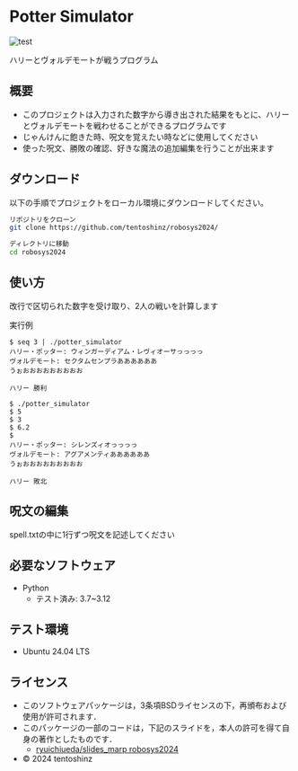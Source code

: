 # Potter Simulator
![test](https://github.com/tentoshinz/robosys2024/actions/workflows/test.yml/badge.svg)

ハリーとヴォルデモートが戦うプログラム

## 概要
- このプロジェクトは入力された数字から導き出された結果をもとに、ハリーとヴォルデモートを戦わせることができるプログラムです
- じゃんけんに飽きた時、呪文を覚えたい時などに使用してください
- 使った呪文、勝敗の確認、好きな魔法の追加編集を行うことが出来ます

## ダウンロード
以下の手順でプロジェクトをローカル環境にダウンロードしてください。

```bash
リポジトリをクローン
git clone https://github.com/tentoshinz/robosys2024/

ディレクトリに移動
cd robosys2024
```

## 使い方
改行で区切られた数字を受け取り、2人の戦いを計算します

実行例
```
$ seq 3 | ./potter_simulator
ハリー・ポッター: ウィンガーディアム・レヴィオーサっっっっ
ヴォルデモート: セクタムセンプラああああああ
うぉおおおおおおおおお

ハリー 勝利
```
```
$ ./potter_simulator
$ 5
$ 3
$ 6.2
$ 
ハリー・ポッター: シレンズィオっっっっ
ヴォルデモート: アグアメンティああああああ
うぉおおおおおおおおお

ハリー 敗北
```

## 呪文の編集
spell.txtの中に1行ずつ呪文を記述してください

## 必要なソフトウェア
- Python
  - テスト済み: 3.7~3.12

## テスト環境
- Ubuntu 24.04 LTS

## ライセンス
- このソフトウェアパッケージは，3条項BSDライセンスの下，再頒布および使用が許可されます．
- このパッケージの一部のコードは，下記のスライドを，本人の許可を得て自身の著作としたものです．
    - [ryuichiueda/slides_marp robosys2024](https://github.com/ryuichiueda/slides_marp/tree/master/robosys2024)
- © 2024 tentoshinz